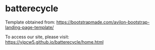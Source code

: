 # batterecycle

Template obtained from: https://bootstrapmade.com/avilon-bootstrap-landing-page-template/

To access our site, please visit: https://yipcw5.github.io/batterecycle/home.html
